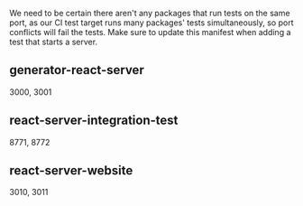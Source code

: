 We need to be certain there aren't any packages that run tests on
the same port, as our CI test target runs many packages' tests 
simultaneously, so port conflicts will fail the tests.  Make sure
to update this manifest when adding a test that starts a server.

## generator-react-server 
3000, 3001

## react-server-integration-test
8771, 8772

## react-server-website
3010, 3011
